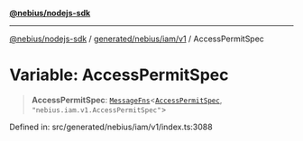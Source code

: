 [**@nebius/nodejs-sdk**](../../../../../README.md)

***

[@nebius/nodejs-sdk](../../../../../README.md) / [generated/nebius/iam/v1](../README.md) / AccessPermitSpec

# Variable: AccessPermitSpec

> **AccessPermitSpec**: [`MessageFns`](../../../../../runtime/protos/core/interfaces/MessageFns.md)\<[`AccessPermitSpec`](../interfaces/AccessPermitSpec.md), `"nebius.iam.v1.AccessPermitSpec"`\>

Defined in: src/generated/nebius/iam/v1/index.ts:3088
